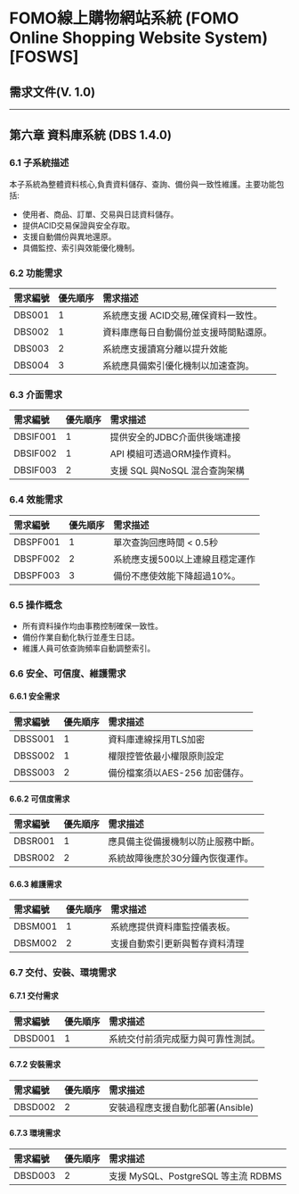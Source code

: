 # FOMO線上購物網站系統 (FOMO Online Shopping Website System) [FOSWS]
## 需求文件(V. 1.0)

---

## 第六章 資料庫系統 (DBS 1.4.0)

### 6.1 子系統描述
本子系統為整體資料核心,負責資料儲存、查詢、備份與一致性維護。主要功能包括:
* 使用者、商品、訂單、交易與日誌資料儲存。
* 提供ACID交易保證與安全存取。
* 支援自動備份與異地還原。
* 具備監控、索引與效能優化機制。

### 6.2 功能需求

| 需求編號 | 優先順序 | 需求描述 |
| :--- | :--- | :--- |
| DBS001 | 1 | 系統應支援 ACID交易,確保資料一致性。 |
| DBS002 | 1 | 資料庫應每日自動備份並支援時間點還原。 |
| DBS003 | 2 | 系統應支援讀寫分離以提升效能 |
| DBS004 | 3 | 系統應具備索引優化機制以加速查詢。 |

### 6.3 介面需求

| 需求編號 | 優先順序 | 需求描述 |
| :--- | :--- | :--- |
| DBSIF001 | 1 | 提供安全的JDBC介面供後端連接 |
| DBSIF002 | 1 | API 模組可透過ORM操作資料。 |
| DBSIF003 | 2 | 支援 SQL 與NoSQL 混合查詢架構 |

### 6.4 效能需求

| 需求編號 | 優先順序 | 需求描述 |
| :--- | :--- | :--- |
| DBSPF001 | 1 | 單次查詢回應時間 < 0.5秒 |
| DBSPF002 | 2 | 系統應支援500以上連線且穩定運作 |
| DBSPF003 | 3 | 備份不應使效能下降超過10%。 |

### 6.5 操作概念
* 所有資料操作均由事務控制確保一致性。
* 備份作業自動化執行並產生日誌。
* 維護人員可依查詢頻率自動調整索引。

### 6.6 安全、可信度、維護需求

#### 6.6.1 安全需求

| 需求編號 | 優先順序 | 需求描述 |
| :--- | :--- | :--- |
| DBSS001 | 1 | 資料庫連線採用TLS加密 |
| DBSS002 | 1 | 權限控管依最小權限原則設定 |
| DBSS003 | 2 | 備份檔案須以AES-256 加密儲存。 |

#### 6.6.2 可信度需求

| 需求編號 | 優先順序 | 需求描述 |
| :--- | :--- | :--- |
| DBSR001 | 1 | 應具備主從備援機制以防止服務中斷。 |
| DBSR002 | 2 | 系統故障後應於30分鐘內恢復運作。 |

#### 6.6.3 維護需求

| 需求編號 | 優先順序 | 需求描述 |
| :--- | :--- | :--- |
| DBSM001 | 1 | 系統應提供資料庫監控儀表板。 |
| DBSM002 | 2 | 支援自動索引更新與暫存資料清理 |

### 6.7 交付、安裝、環境需求

#### 6.7.1 交付需求

| 需求編號 | 優先順序 | 需求描述 |
| :--- | :--- | :--- |
| DBSD001 | 1 | 系統交付前須完成壓力與可靠性測試。 |

#### 6.7.2 安裝需求

| 需求編號 | 優先順序 | 需求描述 |
| :--- | :--- | :--- |
| DBSD002 | 2 | 安裝過程應支援自動化部署(Ansible) |

#### 6.7.3 環境需求

| 需求編號 | 優先順序 | 需求描述 |
| :--- | :--- | :--- |
| DBSD003 | 2 | 支援 MySQL、PostgreSQL 等主流 RDBMS |
